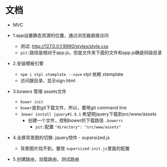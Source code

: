 # 文档

- MVC



- 1.app设置静态资源的位置，通过浏览器直接访问
    - 测试: http://127.0.0.1:9990/styles/style.css
    - ``pit:``路径是相对于app.js，但是文件夹下面的文件和app.js确是同级目录
    
- 2.安装模板引擎
    - ``npm i xtpl xtemplate --save`` xtpl 依赖 xtemplate
    - 访问跟目录，显示sign.html
    
- 3.bowers 管理 assets文件
    - ``bower init``
    - ``bower``是到git下载文件，所以，要用git command line
    - :``bower install jquery#1.9.1`` 希望把jquery下载到src/www/assets
        - 创建一个文件，控制bower的下载路径 ``.bowerrc``
            - ``pit:``配置 ``"directory": "src/www/assets"``

- 4.全屏背景图的切换: jquery控件 - supersized.js
     - 背景图片找不到，要改 ``supersized-init.js``里面的配置
     
- 5.创建路由，加载路由，测试路由